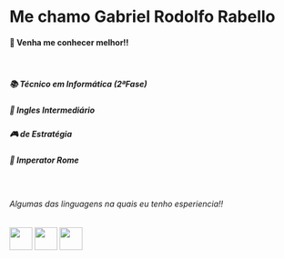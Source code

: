 <h1>Me chamo Gabriel Rodolfo Rabello</h1>

<div>
  <h4>👋 Venha me conhecer melhor!!</h4><br>
  <h5>📚 Técnico em Informática (2ªFase)</h5>
  <h5>📣 Ingles Intermediário</h5>
  <h5>🎮 de Estratégia</h5>
  <h5>🥇 Imperator Rome</h5>





  <br><h6>Algumas das linguagens na quais eu tenho esperiencia!!</h6>
  <img src="https://cdn.jsdelivr.net/gh/devicons/devicon/icons/python/python-original-wordmark.svg" width="40" height="40"/>
  <img src="https://cdn.jsdelivr.net/gh/devicons/devicon/icons/html5/html5-plain-wordmark.svg" width="40" height="40"/>
  <img src="https://cdn.jsdelivr.net/gh/devicons/devicon/icons/mysql/mysql-original-wordmark.svg" width="40" height="40"/>             
</div>
